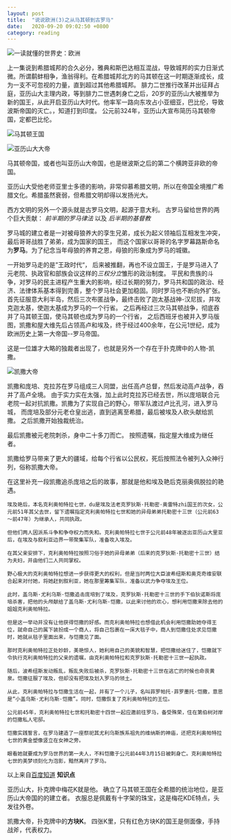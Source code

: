 ```yaml
---
layout: post
title:  "说说欧洲(3)之从马其顿到古罗马"
date:   2020-09-20 09:02:50 +0800
category: reading
---
```


![一读就懂的世界史：欧洲](https://img1.doubanio.com/view/subject/l/public/s32306169.jpg)

上一集说到希腊城邦的合久必分，雅典和斯巴达相互混战，导致城邦的实力日渐式微。所谓鹬蚌相争，渔翁得利。在希腊城邦北方的马其顿在这一时期逐渐成长，成为一支不可忽视的力量，直到超过其他希腊城邦。 腓力二世推行改革并出征拜占庭，亚历山大主理内政，等到腓力二世遇刺身亡之后，20岁的亚历山大被推举为新的国王，从此开启亚历山大时代。他率军一路向东攻占小亚细亚，巴比伦，导致波斯帝国的灭亡。，知道打到印度。 公元前324年，亚历山大宣布简历马其顿帝国，定都巴比伦。 

![马其顿王国](https://timgsa.baidu.com/timg?image&quality=80&size=b9999_10000&sec=1600574775837&di=b96cf1b0123b9622b957da0c75efde83&imgtype=0&src=http%3A%2F%2Fa4.att.hudong.com%2F62%2F80%2F01000000000000119088076320762.jpg)

![亚历山大大帝](https://timgsa.baidu.com/timg?image&quality=80&size=b9999_10000&sec=1600574573657&di=a00f5eab848690caa104d1887509320f&imgtype=0&src=http%3A%2F%2Fpic.rmb.bdstatic.com%2F490c3cda3b8342dc670ef64407b6c240.jpeg)

马其顿帝国，或者也叫亚历山大帝国，也是继波斯之后的第二个横跨亚非欧的帝国。

亚历山大受他老师亚里士多德的影响，非常仰慕希腊文明，所以在帝国全境推广希腊文化。希腊虽然衰弱，但希腊文明却得以发扬光大。 

西方文明的另外一个源头就是古罗马文明，起源于意大利。 古罗马留给世界的两个巨大贡献： *前半期的罗马律法* 以及 *后半期的基督教* 

罗马城的建立者是一对被母狼养大的孪生兄弟，成长为起义领袖后互相发生冲突，最后哥哥战胜了弟弟，成为国家的国王， 而这个国家以哥哥的名字罗幕路斯命名为**罗马**。为了纪念当年母狼的养育之恩，母狼的形象成为罗马的城徽。 

一开始罗马走的是”王政时代“， 后来被推翻，再也不设立国王，于是罗马进入了元老院、执政官和部族会议这样的*三权分立*雏形的政治制度。 平民和贵族的斗争，对罗马的民主进程产生重大的影响，经过长期的努力，罗马共和国的政治、经济、法律体系基本得到完善，整个罗马社会更加稳固。同时罗马也不断向外扩张。 首先征服意大利半岛，然后三次布匿战争，最终击败了迦太基战神-汉尼拔，并攻克迦太基，使迦太基成为罗马的一个行省。 之后再经过三次马其顿战争，彻底吞并了马其顿王国，使马其顿也成为罗马的一个行省， 之后西班牙也被并入罗马版图，凯撒和屋大维先后占领高卢和埃及，终于经过400余年，在公元1世纪，成为欧洲历史上第一大帝国--罗马帝国。 

这是一位雄才大略的独裁者出现了，也就是另外一个存在于扑克牌中的人物-凯撒。 

![凯撒大帝](https://i0.hdslb.com/bfs/article/7feef0687c4441de0df77a33670b72f912883ec3.jpg)

凯撒和庞培、克拉苏在罗马组成三人同盟，出任高卢总督，然后发动高卢战争，吞并了高卢全境。 由于实力实在太强，加上此时克拉苏已经去世，所以庞培联合元老院一起对抗凯撒。凯撒为了实现自己的野心，带军队渡过卢比孔河，进入罗马城， 而庞培及部分元老仓皇出逃，直到逃离至希腊，最后被埃及人砍头献给凯撒。 之后凯撒开始独裁统治。 

最后凯撒被元老院刺杀，身中二十多刀而亡。 按照遗嘱，指定屋大维成为继任者。 

凯撒给罗马带来了更大的疆域，给每个行省以公民权，死后按照法令被列入众神行列，俗称凯撒大帝。 

在这里补充一段凯撒追杀庞培之后的故事，那就是他和埃及艳后克丽奥佩脱拉的艳遇。 

```
埃及艳后，本名克利奥帕特拉七世，du是埃及法老克罗狄斯·托勒密·奥雷特zhi国王的次女，公元前51年其父去世，留下遗嘱指定克利奥帕特拉七世和她的异母弟弟托勒密十三世（公元前63～前47年）为继承人，共同执政。

但他们两人因派系斗争和争夺权力而失和。克利奥帕特拉七世于公元前48年被逐出亚历山大里亚后，在埃及与叙利亚边界一带聚集军队，准备攻入埃及。

在其父亲安排下，克利奥帕特拉按照习俗于她的异母弟弟（后来的克罗狄斯·托勒密十三世）结为夫妇，并由他们二人共同掌权。

野心极大的克利奥帕特拉想进一步获得更大的权利，但是当时两位大臣波希纽斯和奥克奇维安联合起来对付她，将她赶到叙利亚，她在那里筹集军队，准备以武力争夺埃及王位。

此时，盖乌斯·尤利乌斯·恺撒追击庞培到了埃及，克罗狄斯·托勒密十三世的手下伯狄诺斯将庞培杀害，把他的头颅献给了盖乌斯·尤利乌斯·恺撒，以此来讨他的欢心，想利用恺撒来除去他的姐姐克利奥帕特拉。

但是这一举动并没有让他获得恺撒的好感。而克利奥帕特拉也想借此机会利用恺撒助她夺得王位，就命自己的属下装扮成一个商人，将自己包裹在一床大毯子中，商人到恺撒住处求见恺撒时，她就从毯子里面出来，与恺撒见了面。

那时克利奥帕特拉正处妙龄，美艳惊人，她利用自己的美貌和智慧，把恺撒给迷住了，恺撒就下令执行克利奥帕特拉的父亲的遗嘱，由克利奥帕特拉和克罗狄斯·托勒密十三世一起执政。

随后，波希纽斯发动叛乱，叛乱失败后被杀，克罗狄斯·托勒密十三世在逃亡的时候也命丧黄泉。恺撒征服了埃及，但却没有把埃及划入罗马的领土。

从此，克利奥帕特拉与恺撒生活在一起，并有了一个儿子，名叫菲罗帕托·菲罗墨托·恺撒，意思是“小盖乌斯·尤利乌斯·恺撒”。同时，恺撒恢复了克利奥帕特拉的王位。

公元前45年，克利奥帕特拉七世和托勒密十四世一起应邀前往罗马，备受殊荣，住在第伯树对岸的恺撒私人宅邸。

恺撒实践誓言，在罗马建造了一座祭祀其尤利乌斯族系祖先的维纳斯的神庙，还把克利奥帕特拉七世的黄金塑像竖立在女神之旁。

眼看她就要成为罗马世界的第一夫人，不料恺撒于公元前44年3月15日被刺身亡。克利奥帕特拉七世的美梦顷刻化为泡影，黯然离开了罗马。
```
以上来自[百度知道](https://zhidao.baidu.com/question/1882072086386106748.html)
**知识点**

亚历山大，扑克牌中梅花K就是他。 确立了马其顿王国在全希腊的统治地位，是亚历山大帝国的的建立者。 衣服总是佩戴有十字架的珠宝，这是梅花KDE特点，头发往外卷。 

凯撒大帝，扑克牌中的**方块K**。 四张K里，只有红色方块K的国王是侧面像，手持战斧，代表权力。